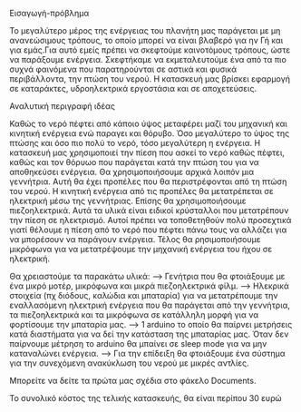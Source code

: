 
Εισαγωγή-πρόβλημα

Το μεγαλύτερο μέρος της ενέργειας του πλανήτη μας παράγεται με μη ανανεώσιμους τρόπους, το οποίο μπορεί να είναι 
βλαβερό για ην Γή και για εμάς.Για αυτό εμείς πρέπει να σκεφτούμε καινοτόμους τρόπους, ώστε να παράξουμε ενέργεια. 
Σκεφτήκαμε να εκμεταλευτούμε ένα από τα πιο συχνά φαινόμενα που παρατηρούνται σε αστικά και φυσικά περιβάλλοντα, 
την πτώση του νερού. Η κατασκευή μας βρίσκει εφαρμογή σε καταράκτες, υδροηλεκτρικά εργοστάσια και σε αποχετεύσεις.

Αναλυτική περιγραφή ιδέας

Καθώς το νερό πέφτει από κάποιο ύψος μεταφέρει μαζί του μηχανική και κινητική ενέργεια ενώ παραγει και θόρυβο.
Όσο μεγαλύτερο το ύψος της πτώσης και όσο πιο πολύ το νερό, τόσο μεγαλύτερη η ενέργεια. Η κατασκευή μας χρησιμοποιεί
την πίεση που ασκεί το νερό καθώς πέφτει, καθώς και τον θόρυωο που παράγεται κατά την πτώση του για να αποθηκεύσει
ενέργεια. Θα χρησιμοποιήσουμε αρχικά λοιπόν μια γεννήτρια. Αυτή θα έχει προπέλες που θα περιστρέφονται από τη πτώση
του νερού. Η κινητική ενέργεια από τις προπέλες θα μετατρέπεται σε ηλεκτρική μέσω της γεννήτριας. Επίσης θα 
χρησιμοποιήσουμε πιεζοηλεκτρικά. Αυτά τα υλικά είναι ειδικοί κρύσταλλοι που μετατρέπουν την πίεση σε ηλεκτρισμό. 
Αυτοί πρέπει να τοποθετηθούν πολύ προσεχτικά γιατί θέλουμε η πίεση από το νερό που πέφτει πάνω τους να αλλάζει για
να μπορέσουν να παράγουν ενέργεια. Τέλος θα ρησιμοποιήσουμε μικρόφωνα για να μετατρέψουμε την μηχανική ενέργεια του 
ήχου σε ηλεκτρική. 

Θα χρειαστούμε τα παρακάτω υλικά:
-->
Γενήτρια που θα φτοιάξουμε με ένα μικρό μοτέρ, μικρόφωνα και μικρά πιεζοηλεκτρικά φίλμ.
-->
Ηλεκρικά στοιχεία (πχ διόδους, καλώδια και μπαταρία) για να μετατρέπουμε την εναλλασόμενη ηλεκτρική ενέργεια που θα 
παράγεται από την γεννήτρια, τα πιεζοηλεκτρικά και τα μικρόφωνα σε κατάλληλη μορφή για να φορτίσουμε την μπαταρία μας.
-->
1 arduino το οποίο θα παίρνει μετρήσεις κατά διαστήματα για να δεί την κατάσταση της μπαταρίας μας. Όταν δεν παίρνουμε 
μέτρηση το arduino θα μπαίνει σε sleep mode για να μην καταναλώνει ενέργεια.
-->
Για την επίδειξη θα φτοιάξουμε ένα σύστημα για την συνεχόμενη ανακύκλωση του νερού με μικρές αντλίες.

Μπορείτε να δείτε τα πρώτα μας σχέδια στο φάκελο Documents.


Το συνολικό κόστος της τελικής κατασκευής, θα είναι περίπου 30 ευρώ
